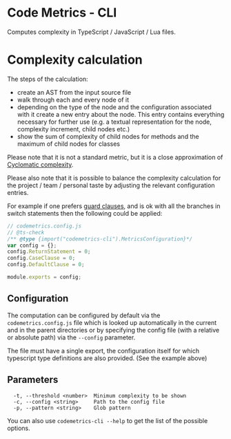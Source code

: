 # Code Metrics - CLI

Computes complexity in TypeScript / JavaScript / Lua files.

# Complexity calculation

The steps of the calculation:

- create an AST from the input source file
- walk through each and every node of it
- depending on the type of the node and the configuration associated with it create a new entry about the node.
  This entry contains everything necessary for further use
  (e.g. a textual representation for the node, complexity increment, child nodes etc.)
- show the sum of complexity of child nodes for methods and the maximum of child nodes for classes

Please note that it is not a standard metric, but it is a close approximation
of [Cyclomatic complexity](https://en.wikipedia.org/wiki/Cyclomatic_complexity).

Please also note that it is possible to balance the complexity calculation for the
project / team / personal taste by adjusting the relevant configuration entries.

For example if one prefers [guard clauses](https://refactoring.com/catalog/replaceNestedConditionalWithGuardClauses.html),
and is ok with all the branches in switch statements then the following could be applied:

```javascript
// codemetrics.config.js
// @ts-check
/** @type {import("codemetrics-cli").MetricsConfiguration}*/
var config = {};
config.ReturnStatement = 0;
config.CaseClause = 0;
config.DefaultClause = 0;

module.exports = config;
```

## Configuration

The computation can be configured by default via the `codemetrics.config.js` file which is looked up automatically in the current and in the parent directories or by specifying the config file (with a relative or absolute path) via the `--config` parameter.

The file must have a single export, the configuration itself for which typescript type definitions are also provided. (See the example above)

## Parameters

```
  -t, --threshold <number>  Minimum complexity to be shown
  -c, --config <string>     Path to the config file
  -p, --pattern <string>    Glob pattern
```

You can also use `codemetrics-cli --help` to get the list of the possible options.
